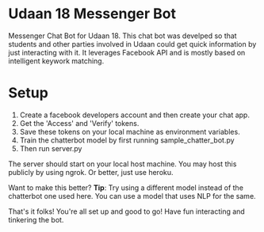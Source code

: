 # Udaan 18 Messenger Bot
Messenger Chat Bot for Udaan 18. This chat bot was develped so that students and other parties involved in Udaan could get quick information by just interacting with it. It leverages Facebook API and is mostly based on intelligent keywork matching. 

# Setup
1. Create a facebook developers account and then create your chat app.
2. Get the 'Access' and 'Verify' tokens. 
3. Save these tokens on your local machine as environment variables.
4. Train the chatterbot model by first running sample_chatter_bot.py
5. Then run server.py

The server should start on your local host machine. You may host this publicly by using ngrok. Or better, just use heroku.

Want to make this better? 
**Tip**: Try using a different model instead of the chatterbot one used here. You can use a model that uses NLP for the same.

That's it folks! You're all set up and good to go! Have fun interacting and tinkering the bot. 
